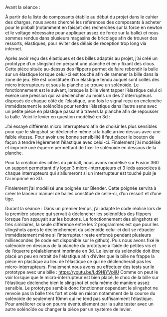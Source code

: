Avant la séance :

À partir de la liste de composants établie au début du projet dans le cahier des charges, nous avons cherché les références des composants à acheter pour le pinball (notamment en faisant des recherches sur la force en newton et le voltage nécessaire pour appliquer assez de force sur la balle) et nous sommes rendus dans plusieurs magasins de bricolage afin de trouver des ressorts, élastiques, pour éviter des délais de réception trop long via internet.

Après avoir reçu des élastiques et des billes adaptés au projet, j’ai créé un prototype d’un slingshot en perçant une planche et en y fixant des clous. Cette pièce située au-dessus des flippers permet de faire rebondir la balle sur un élastique lorsque celui-ci est touché afin de ramener la bille dans la zone de jeu. 
Elle est constituée d’un élastique tendu auquel sont collés des micro interrupteurs et sous la planche se trouve un solénoïde. 
Le fonctionnement est le suivant, lorsque la bille vient tapper l’élastique celui ci exerce une pression qui va déclencher au moins un des 2 interrupteurs disposés de chaque côté de l’élastique, une fois le signal reçu on enclenche immédiatement le solénoïde pour tendre l’élastique dans l’autre sens avec un petite pièce en plastique passant à travers la planche afin de repousser la balle. Voici le levier en question modélisé en 3d :

J’ai essayé différents micro interrupteurs afin de choisir les plus sensibles pour que le slingshot se déclenche même si la balle arrive dessus avec une faible vitesse. Pour avoir une bonne sensibilité il faut placer le bouton de façon à tendre légèrement l’élastique avec celui-ci. Finalement j’ai modélisé et imprimé une équerre permettant de fixer le solénoïde en dessous de la planche.

Pour la création des cibles du pinball, nous avons modélisé sur Fusion 360 un support permettant d’y loger 3 micro-interrupteurs et 3 leds associées à chaque interrupteurs qui s’allumeront si un interrupteur est touché puis je l’ai imprimé en 3D.

Finalement j’ai modélisé une poignée sur Blender. Cette poignée servira à créer le lanceur  manuel de balles constitué de celle-ci, d’un ressort et d’une tige.




Durant la séance :
Dans un premier temps, j’ai adapté le code réalisé lors de la première séance qui servait à déclencher les solénoïdes des flippers lorsque l’on appuyait sur les boutons. Le fonctionnement des slingshots et très similaires, la seule différence entre les 2 programmes est que pour les slingshots après le déclenchement du solénoïde celui-ci doit se rétracter immédiatement même si l’interrupteur reste enfoncé pendant plusieurs millisecondes (le code est disponible sur le github). 
Puis nous avons fixé le solénoïde en dessous de la planche du prototype à l’aide de petites vis et de l’équerre préalablement imprimée en 3d. Le levier du solénoïde doit être placé un peu en retrait de l'élastique afin d’éviter que la bille ne frappe la pièce en plastique au lieu de l’élastique ce qui ne déclencherait pas les micro-interrupteurs.
Finalement nous avons pu effectuer des tests sur le prototype avec une bille : https://youtu.be/Ld9HjYVpliU
Comme on peut le voir lorsque que le micro-interrupteur est bien placé, le choc de la bille sur l’élastique déclenche bien le slingshot et cela même de manière assez sensible. Le prototype semble donc fonctionner cependant le slingshot ne renvoie pas la balle très fort et cela en raison notamment de la course du solénoïde de seulement 10mm qui ne tend pas suffisamment l’élastique. Pour améliorer cela on pourra éventuellement par la suite tester avec un autre solénoïde ou changer la pièce par un système de levier.

